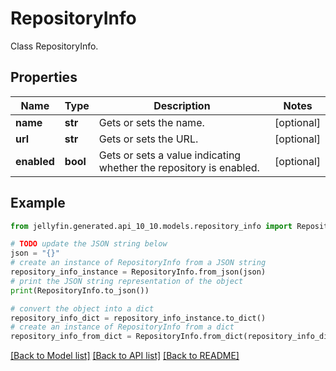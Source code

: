 # RepositoryInfo

Class RepositoryInfo.

## Properties

Name | Type | Description | Notes
------------ | ------------- | ------------- | -------------
**name** | **str** | Gets or sets the name. | [optional] 
**url** | **str** | Gets or sets the URL. | [optional] 
**enabled** | **bool** | Gets or sets a value indicating whether the repository is enabled. | [optional] 

## Example

```python
from jellyfin.generated.api_10_10.models.repository_info import RepositoryInfo

# TODO update the JSON string below
json = "{}"
# create an instance of RepositoryInfo from a JSON string
repository_info_instance = RepositoryInfo.from_json(json)
# print the JSON string representation of the object
print(RepositoryInfo.to_json())

# convert the object into a dict
repository_info_dict = repository_info_instance.to_dict()
# create an instance of RepositoryInfo from a dict
repository_info_from_dict = RepositoryInfo.from_dict(repository_info_dict)
```
[[Back to Model list]](README.md#documentation-for-models) [[Back to API list]](README.md#documentation-for-api-endpoints) [[Back to README]](README.md)


